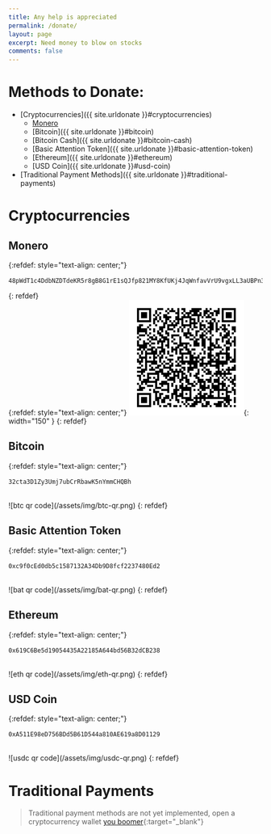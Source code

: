```yaml
---
title: Any help is appreciated
permalink: /donate/
layout: page
excerpt: Need money to blow on stocks
comments: false
---
```


# Methods to Donate:
- [Cryptocurrencies]({{ site.urldonate }}#cryptocurrencies)
  - [Monero]({{site.urldonate}}#monero)
  - [Bitcoin]({{ site.urldonate }}#bitcoin)
  - [Bitcoin Cash]({{ site.urldonate }}#bitcoin-cash)
  - [Basic Attention Token]({{ site.urldonate }}#basic-attention-token)
  - [Ethereum]({{ site.urldonate }}#ethereum)
  - [USD Coin]({{ site.urldonate }}#usd-coin)
- [Traditional Payment Methods]({{ site.urldonate }}#traditional-payments)

# Cryptocurrencies

## Monero
{:refdef: style="text-align: center;"}
```
48pWdT1c4DdbNZDTdeKR5r8gB8G1rE1sQJfp821MY8KfUKj4JqWnfavVrU9vgxLL3aUBPn3yH4uZa3NyqKt5b593McMt7vn
```
{: refdef}  
{:refdef: style="text-align: center;"}
![xmr qr code](/assets/img/xmr-qr.png){: width="150" }
{: refdef}  
## Bitcoin
{:refdef: style="text-align: center;"}
```
32cta3D1Zy3Umj7ubCrRbawK5nYmmCHQBh
```
<br>
![btc qr code](/assets/img/btc-qr.png)  
{: refdef}  

## Basic Attention Token
{:refdef: style="text-align: center;"}
```
0xc9f0cEd0db5c1587132A34Db9D8fcf2237480Ed2
```
<br>
![bat qr code](/assets/img/bat-qr.png)  
{: refdef}  

## Ethereum
{:refdef: style="text-align: center;"}
```
0x619C6Be5d19054435A22185A644bd56B32dCB238
```
<br>
![eth qr code](/assets/img/eth-qr.png)  
{: refdef}  

## USD Coin
{:refdef: style="text-align: center;"}
```
0xA511E98eD756BDd5B61D544a810AE619a8D01129
```
<br>
![usdc qr code](/assets/img/usdc-qr.png)  
{: refdef}  

# Traditional Payments
> Traditional payment methods are not yet implemented, open a cryptocurrency wallet [you boomer](https://www.youtube.com/watch?v=ta41xU-tkFA){:target="_blank"}
